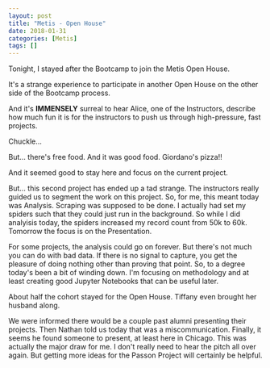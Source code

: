 ```yaml
---
layout: post
title: "Metis - Open House"
date: 2018-01-31
categories: [Metis]
tags: []
---
```


Tonight, I stayed after the Bootcamp to join the Metis Open House.

It's a strange experience to participate in another Open House on the other side of
the Bootcamp process.

And it's **IMMENSELY** surreal to hear Alice, one of the Instructors, describe how
much fun it is for the instructors to push us through high-pressure, fast projects.

Chuckle...

But... there's free food.  And it was good food.  Giordano's pizza!!

And it seemed good to stay here and focus on the current project.

But... this second project has ended up a tad strange.  The instructors really guided
us to segment the work on this project.  So, for me, this meant today was Analysis.
Scraping was supposed to be done.  I actually had set my spiders such that they could
just run in the background.  So while I did analyisis today, the spiders increased my
record count from 50k to 60k.  Tomorrow the focus is on the Presentation.

For some projects, the analysis could go on forever.  But there's not much you can
do with bad data.  If there is no signal to capture, you get the pleasure of doing
nothing other than proving that point.  So, to a degree today's been a bit of winding
down.  I'm focusing on methodology and at least creating good Jupyter Notebooks that
can be useful later.

About half the cohort stayed for the Open House.  Tiffany even brought her husband along.

We were informed there would be a couple past alumni presenting their projects.  Then
Nathan told us today that was a miscommunication.  Finally, it seems he found someone
to present, at least here in Chicago.  This was actually the major draw for me.  I
don't really need to hear the pitch all over again.  But getting more ideas for the
Passon Project will certainly be helpful.




